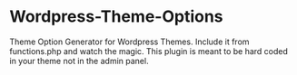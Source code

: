 Wordpress-Theme-Options
=======================

Theme Option Generator for Wordpress Themes. Include it from functions.php and watch the magic. This plugin is meant to be hard coded in your theme not in the admin panel.
